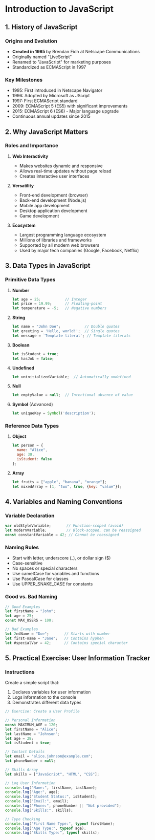 # Introduction to JavaScript

## 1. History of JavaScript

### Origins and Evolution
- **Created in 1995** by Brendan Eich at Netscape Communications
- Originally named "LiveScript"
- Renamed to "JavaScript" for marketing purposes
- Standardized as ECMAScript in 1997

### Key Milestones
- 1995: First introduced in Netscape Navigator
- 1996: Adopted by Microsoft as JScript
- 1997: First ECMAScript standard
- 2009: ECMAScript 5 (ES5) with significant improvements
- 2015: ECMAScript 6 (ES6) - Major language upgrade
- Continuous annual updates since 2015

## 2. Why JavaScript Matters

### Roles and Importance
1. **Web Interactivity**
   - Makes websites dynamic and responsive
   - Allows real-time updates without page reload
   - Creates interactive user interfaces

2. **Versatility**
   - Front-end development (browser)
   - Back-end development (Node.js)
   - Mobile app development
   - Desktop application development
   - Game development

3. **Ecosystem**
   - Largest programming language ecosystem
   - Millions of libraries and frameworks
   - Supported by all modern web browsers
   - Used by major tech companies (Google, Facebook, Netflix)

## 3. Data Types in JavaScript

### Primitive Data Types
1. **Number**
   ```javascript
   let age = 25;           // Integer
   let price = 19.99;      // Floating-point
   let temperature = -5;   // Negative numbers
   ```

2. **String**
   ```javascript
   let name = "John Doe";           // Double quotes
   let greeting = 'Hello, world!';  // Single quotes
   let message = `Template literal`; // Template literals
   ```

3. **Boolean**
   ```javascript
   let isStudent = true;
   let hasJob = false;
   ```

4. **Undefined**
   ```javascript
   let uninitializedVariable;  // Automatically undefined
   ```

5. **Null**
   ```javascript
   let emptyValue = null;  // Intentional absence of value
   ```

6. **Symbol** (Advanced)
   ```javascript
   let uniqueKey = Symbol('description');
   ```

### Reference Data Types
1. **Object**
   ```javascript
   let person = {
     name: "Alice",
     age: 30,
     isStudent: false
   };
   ```

2. **Array**
   ```javascript
   let fruits = ["apple", "banana", "orange"];
   let mixedArray = [1, "two", true, {key: "value"}];
   ```

## 4. Variables and Naming Conventions

### Variable Declaration
```javascript
var oldStyleVariable;       // Function-scoped (avoid)
let modernVariable;         // Block-scoped, can be reassigned
const constantVariable = 42; // Cannot be reassigned
```

### Naming Rules
- Start with letter, underscore (_), or dollar sign ($)
- Case-sensitive
- No spaces or special characters
- Use camelCase for variables and functions
- Use PascalCase for classes
- Use UPPER_SNAKE_CASE for constants

### Good vs. Bad Naming
```javascript
// Good Examples
let firstName = "John";
let age = 25;
const MAX_USERS = 100;

// Bad Examples
let 2ndName = "Doe";       // Starts with number
let first-name = "Jane";   // Contains hyphen
let #specialVar = 42;      // Contains special character
```

## 5. Practical Exercise: User Information Tracker

### Instructions
Create a simple script that:
1. Declares variables for user information
2. Logs information to the console
3. Demonstrates different data types

```javascript
// Exercise: Create a User Profile

// Personal Information
const MAXIMUM_AGE = 120;
let firstName = "Alice";
let lastName = "Johnson";
let age = 28;
let isStudent = true;

// Contact Details
let email = "alice.johnson@example.com";
let phoneNumber = null;

// Skills Array
let skills = ["JavaScript", "HTML", "CSS"];

// Log User Information
console.log("Name:", firstName, lastName);
console.log("Age:", age);
console.log("Student Status:", isStudent);
console.log("Email:", email);
console.log("Phone:", phoneNumber || "Not provided");
console.log("Skills:", skills);

// Type Checking
console.log("First Name Type:", typeof firstName);
console.log("Age Type:", typeof age);
console.log("Skills Type:", typeof skills);
```

